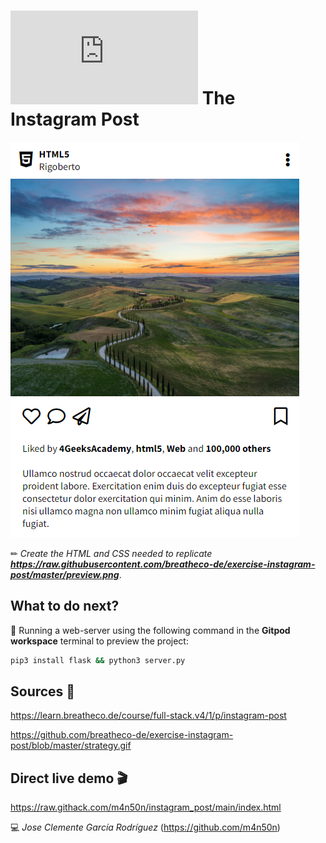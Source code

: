 # ![4Geeks Logo](http://assets.breatheco.de/apis/img/images.php?blob&random&cat=icon&tags=4geeks,16) The Instagram Post

![screenshot](https://raw.githubusercontent.com/m4n50n/instagram_post/main/screenshot_preview.png)

✏ *Create the HTML and CSS needed to replicate **<https://raw.githubusercontent.com/breatheco-de/exercise-instagram-post/master/preview.png>***.

## What to do next?

📄 Running a web-server using the following command in the **Gitpod workspace** terminal to preview the project:

```sh
pip3 install flask && python3 server.py
```

## Sources 📌

<https://learn.breatheco.de/course/full-stack.v4/1/p/instagram-post>

<https://github.com/breatheco-de/exercise-instagram-post/blob/master/strategy.gif>

## Direct live demo 🎬

<https://raw.githack.com/m4n50n/instagram_post/main/index.html>

💻 _Jose Clemente García Rodríguez_ (<https://github.com/m4n50n>)
